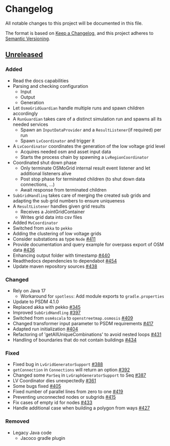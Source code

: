 # Changelog
All notable changes to this project will be documented in this file.

The format is based on [Keep a Changelog](https://keepachangelog.com/en/1.0.0/),
and this project adheres to [Semantic Versioning](https://semver.org/spec/v2.0.0.html).

## [Unreleased]

### Added
- Read the docs capabilities
- Parsing and checking configuration
  - Input
  - Output
  - Generation
- Let `OsmoGridGuardian` handle multiple runs and spawn children accordingly
- A `RunGuardian` takes care of a distinct simulation run and spawns all its needed services
  - Spawn an `InputDataProvider` and a `ResultListener`(if required) per run
  - Spawn `LvCoordinator` and trigger it
- A `LvCoordinator` coordinates the generation of the low voltage grid level
  - Acquires needed osm and asset input data
  - Starts the process chain by spawning a `LvRegionCoordinator`
- Coordinated shut down phase
  - Only terminate OSMoGrid internal result event listener and let additional listeners alive
  - Post stop phase for terminated children (to shut down data connections, ...)
  - Await response from terminated children
- `SubGridHandling` takes care of merging the created sub grids and adapting the sub grid numbers to ensure uniqueness
- A `ResultListener` handles given grid results
  - Receives a JointGridContainer
  - Writes grid data into csv files
- Added `MvCoordinator`
- Switched from `akka` to `pekko`
- Adding the clustering of low voltage grids
- Consider substations as type `Node` [#411](https://github.com/ie3-institute/OSMoGrid/issues/411)
- Provide documentation and query example for overpass export of OSM data [#436](https://github.com/ie3-institute/OSMoGrid/issues/436)
- Enhancing output folder with timestamp [#440](https://github.com/ie3-institute/OSMoGrid/issues/440)
- Readthedocs dependencies to dependabot [#454](https://github.com/ie3-institute/OSMoGrid/issues/454)
- Update maven repository sources [#438](https://github.com/ie3-institute/OSMoGrid/issues/438)

### Changed
- Rely on Java 17
  - Workaround for `spotless`: Add module exports to `gradle.properties`
- Update to PSDM 4.1.0
- Replaced akka with pekko [#345](https://github.com/ie3-institute/OSMoGrid/issues/345)
- Improved `SubGridHandling` [#397](https://github.com/ie3-institute/OSMoGrid/issues/397)
- Switched from `osm4scala` to `openstreetmap.osmosis` [#409](https://github.com/ie3-institute/OSMoGrid/issues/409)
- Changed transformer input parameter to PSDM requirements [#417](https://github.com/ie3-institute/OSMoGrid/issues/417)
- Adapted run initialization [#404](https://github.com/ie3-institute/OSMoGrid/issues/404)
- Refactoring of 'getAllUniqueCombinations' to avoid nested loops [#431](https://github.com/ie3-institute/OSMoGrid/issues/431)
- Handling of boundaries that do not contain buildings [#434](https://github.com/ie3-institute/OSMoGrid/issues/434)

### Fixed
- Fixed bug in `LvGridGeneratorSupport` [#388](https://github.com/ie3-institute/OSMoGrid/issues/388)
- `getConnection` in `Connections` will return an option [#392](https://github.com/ie3-institute/OSMoGrid/issues/392)
- Changed some `ParSeq` in `LvGraphGeneratorSupport` to Seq [#387](https://github.com/ie3-institute/OSMoGrid/issues/387)
- LV Coordinator dies unexpectedly [#361](https://github.com/ie3-institute/OSMoGrid/issues/361)
- Some bugs fixed [#405](https://github.com/ie3-institute/OSMoGrid/issues/405)
- Fixed number of parallel lines from zero to one [#419](https://github.com/ie3-institute/OSMoGrid/issues/419)
- Preventing unconnected nodes or subgrids [#415](https://github.com/ie3-institute/OSMoGrid/issues/415)
- Fix cases of empty id for nodes [#433](https://github.com/ie3-institute/OSMoGrid/issues/433)
- Handle additional case when building a polygon from ways [#427](https://github.com/ie3-institute/OSMoGrid/issues/427)

### Removed
- Legacy Java code
  - Jacoco gradle plugin

[Unreleased]: https://github.com/ie3-institute/OSMoGrid/compare/7e598e53e333c9c1a7b19906584f0357ddf07990...HEAD
